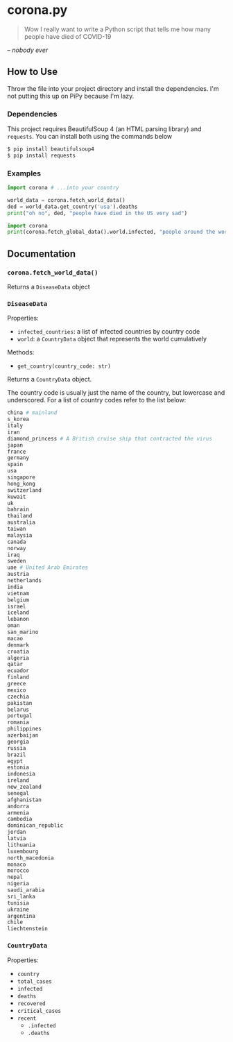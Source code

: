 # corona.py

> Wow I really want to write a Python script that tells me how many people have died of COVID-19

*– nobody ever*

## How to Use

Throw the file into your project directory and install the dependencies. I'm not putting this up on PiPy because I'm lazy.

### Dependencies

This project requires BeautifulSoup 4 (an HTML parsing library) and `requests`. You can install both using the commands below

```bash
$ pip install beautifulsoup4
$ pip install requests
```

### Examples

```python
import corona # ...into your country

world_data = corona.fetch_world_data()
ded = world_data.get_country('usa').deaths
print("oh no", ded, "people have died in the US very sad")
```

```python
import corona
print(corona.fetch_global_data().world.infected, "people around the world are currently infected with COVID-19")
```

## Documentation

### `corona.fetch_world_data()`

Returns a `DiseaseData` object

### `DiseaseData`

Properties:

- `infected_countries`: a list of infected countries by country code
- `world`: a `CountryData` object that represents the world cumulatively

Methods:

- `get_country(country_code: str)`

Returns a `CountryData` object.

The country code is usually just the name of the country, but lowercase and underscored. For a list of country codes refer to the list below:

```python
china # mainland
s_korea
italy
iran
diamond_princess # A British cruise ship that contracted the virus
japan
france
germany
spain
usa
singapore
hong_kong
switzerland
kuwait
uk
bahrain
thailand
australia
taiwan
malaysia
canada
norway
iraq
sweden
uae # United Arab Emirates
austria
netherlands
india
vietnam
belgium
israel
iceland
lebanon
oman
san_marino
macao
denmark
croatia
algeria
qatar
ecuador
finland
greece
mexico
czechia
pakistan
belarus
portugal
romania
philippines
azerbaijan
georgia
russia
brazil
egypt
estonia
indonesia
ireland
new_zealand
senegal
afghanistan
andorra
armenia
cambodia
dominican_republic
jordan
latvia
lithuania
luxembourg
north_macedonia
monaco
morocco
nepal
nigeria
saudi_arabia
sri_lanka
tunisia
ukraine
argentina
chile
liechtenstein
```

### `CountryData`

Properties:

- `country`
- `total_cases`
- `infected`
- `deaths`
- `recovered`
- `critical_cases`
- `recent`
  - `.infected`
  - `.deaths`
